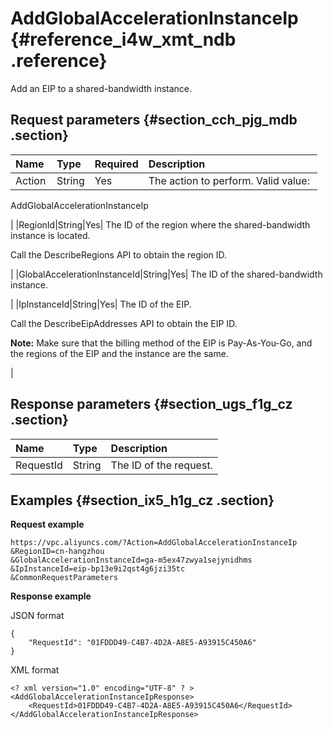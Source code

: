 # AddGlobalAccelerationInstanceIp {#reference_i4w_xmt_ndb .reference}

Add an EIP to a shared-bandwidth instance.

## Request parameters {#section_cch_pjg_mdb .section}

|Name |Type|Required|Description |
|:----|:---|:-------|:-----------|
|Action|String|Yes| The action to perform. Valid value: 

 AddGlobalAccelerationInstanceIp

 |
|RegionId|String|Yes| The ID of the region where the shared-bandwidth instance is located.

 Call the DescribeRegions API to obtain the region ID.

 |
|GlobalAccelerationInstanceId|String|Yes| The ID of the shared-bandwidth instance.

 |
|IpInstanceId|String|Yes| The ID of the EIP.

 Call the DescribeEipAddresses API to obtain the EIP ID.

**Note:** Make sure that the billing method of the EIP is Pay-As-You-Go, and the regions of the EIP and the instance are the same.

 |

## Response parameters {#section_ugs_f1g_cz .section}

|Name|Type|Description|
|:---|:---|:----------|
|RequestId|String|The ID of the request.|

## Examples {#section_ix5_h1g_cz .section}

**Request example**

``` {#createVPCpub}
https://vpc.aliyuncs.com/?Action=AddGlobalAccelerationInstanceIp
&RegionID=cn-hangzhou
&GlobalAccelerationInstanceId=ga-m5ex47zwya1sejynidhms
&IpInstanceId=eip-bp13e9i2qst4g6jzi35tc
&CommonRequestParameters
```

**Response example**

JSON format

```
{
    "RequestId": "01FDDD49-C4B7-4D2A-A8E5-A93915C450A6"
}
```

XML format

```
<? xml version="1.0" encoding="UTF-8" ? >
<AddGlobalAccelerationInstanceIpResponse>
    <RequestId>01FDDD49-C4B7-4D2A-A8E5-A93915C450A6</RequestId>
</AddGlobalAccelerationInstanceIpResponse>
```

